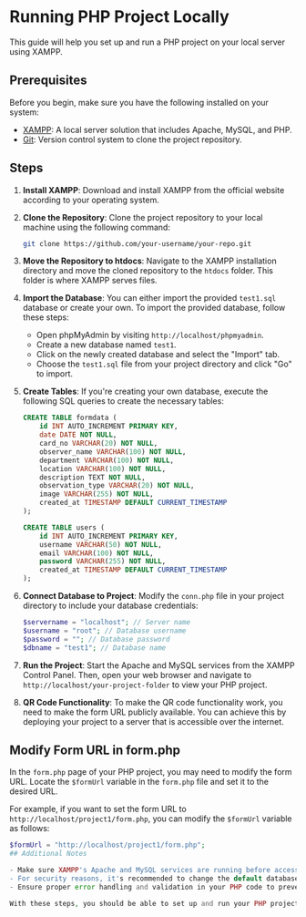 # Running PHP Project Locally

This guide will help you set up and run a PHP project on your local server using XAMPP. 

## Prerequisites

Before you begin, make sure you have the following installed on your system:

- [XAMPP](https://www.apachefriends.org/index.html): A local server solution that includes Apache, MySQL, and PHP.
- [Git](https://git-scm.com/): Version control system to clone the project repository.

## Steps

1. **Install XAMPP**: Download and install XAMPP from the official website according to your operating system.

2. **Clone the Repository**: Clone the project repository to your local machine using the following command:

    ```bash
    git clone https://github.com/your-username/your-repo.git
    ```

3. **Move the Repository to htdocs**: Navigate to the XAMPP installation directory and move the cloned repository to the `htdocs` folder. This folder is where XAMPP serves files.

4. **Import the Database**: You can either import the provided `test1.sql` database or create your own. To import the provided database, follow these steps:
   
   - Open phpMyAdmin by visiting `http://localhost/phpmyadmin`.
   - Create a new database named `test1`.
   - Click on the newly created database and select the "Import" tab.
   - Choose the `test1.sql` file from your project directory and click "Go" to import.

5. **Create Tables**: If you're creating your own database, execute the following SQL queries to create the necessary tables:

    ```sql
    CREATE TABLE formdata (
        id INT AUTO_INCREMENT PRIMARY KEY,
        date DATE NOT NULL,
        card_no VARCHAR(20) NOT NULL,
        observer_name VARCHAR(100) NOT NULL,
        department VARCHAR(100) NOT NULL,
        location VARCHAR(100) NOT NULL,
        description TEXT NOT NULL,
        observation_type VARCHAR(20) NOT NULL,
        image VARCHAR(255) NOT NULL,
        created_at TIMESTAMP DEFAULT CURRENT_TIMESTAMP
    );

    CREATE TABLE users (
        id INT AUTO_INCREMENT PRIMARY KEY,
        username VARCHAR(50) NOT NULL,
        email VARCHAR(100) NOT NULL,
        password VARCHAR(255) NOT NULL,
        created_at TIMESTAMP DEFAULT CURRENT_TIMESTAMP
    );
    ```

6. **Connect Database to Project**: Modify the `conn.php` file in your project directory to include your database credentials:

    ```php
    $servername = "localhost"; // Server name
    $username = "root"; // Database username
    $password = ""; // Database password
    $dbname = "test1"; // Database name
    ```

7. **Run the Project**: Start the Apache and MySQL services from the XAMPP Control Panel. Then, open your web browser and navigate to `http://localhost/your-project-folder` to view your PHP project.

8. **QR Code Functionality**: To make the QR code functionality work, you need to make the form URL publicly available. You can achieve this by deploying your project to a server that is accessible over the internet.
## Modify Form URL in form.php

In the `form.php` page of your PHP project, you may need to modify the form URL. Locate the `$formUrl` variable in the `form.php` file and set it to the desired URL.

For example, if you want to set the form URL to `http://localhost/project1/form.php`, you can modify the `$formUrl` variable as follows:

```php
$formUrl = "http://localhost/project1/form.php";
## Additional Notes

- Make sure XAMPP's Apache and MySQL services are running before accessing your project.
- For security reasons, it's recommended to change the default database username and password in your `conn.php` file.
- Ensure proper error handling and validation in your PHP code to prevent security vulnerabilities.

With these steps, you should be able to set up and run your PHP project locally on your machine using XAMPP. If you encounter any issues, refer to the documentation of XAMPP or the specific components (Apache, MySQL, PHP) for troubleshooting.
